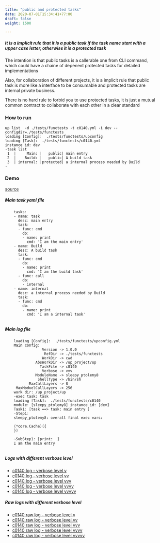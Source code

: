 ```yaml
---
title: "public and protected tasks"
date: 2020-07-01T15:34:41+77:00
draft: false
weight: 1500

---
```


##### It is a implicit rule that it is a public task if the task name start with a upper case letter, otherwise it is a protected task

The intention is that public tasks is a callerable one from CLI command, which could have a chaine of depenent protected tasks for detailed implementations

Also, for collaboration of different projects, it is a implicit rule that public task is more like a interface to be consumable and protected tasks are internal private business.

There is no hard rule to forbid you to use protected tasks, it is just a mutual common contract to collaborate with each other in a clear standard


### How to run


```
up list  -d ./tests/functests -t c0140.yml -i dev --configdir=./tests/functests
loading [Config]:  ./tests/functests/upconfig
loading [Task]:  ./tests/functests/c0140.yml
instance id: dev
-task list
 1  |     Main: |   public| main entry
 2  |    Build: |   public| A build task
 3  | internal: |protected| a internal process needed by Build
-
```











### Demo








[source](https://github.com/upcmd/up/blob/master/tests/functests/c0140.yml)

##### Main task yaml file
```
    tasks:
    - name: task
      desc: main entry
      task:
      - func: cmd
        do:
        - name: print
          cmd: 'I am the main entry'
    - name: Build
      desc: A build task
      task:
      - func: cmd
        do:
        - name: print
          cmd: 'I am the build task'
      - func: call
        do:
        - internal
    - name: internal
      desc: a internal process needed by Build
      task:
      - func: cmd
        do:
        - name: print
          cmd: 'I am a internal task'
    
```
##### Main log file
```
    loading [Config]:  ./tests/functests/upconfig.yml
    Main config:
                 Version -> 1.0.0
                  RefDir -> ./tests/functests
                 WorkDir -> cwd
              AbsWorkDir -> /up_project/up
                TaskFile -> c0140
                 Verbose -> vvv
              ModuleName -> sleepy_ptolemy8
               ShellType -> /bin/sh
           MaxCallLayers -> 8
     MaxModuelCallLayers -> 256
    work dir: /up_project/up
    -exec task: task
    loading [Task]:  ./tests/functests/c0140
    module: [sleepy_ptolemy8] instance id: [dev]
    Task1: [task ==> task: main entry ]
    -Step1:
    sleepy_ptolemy8: overall final exec vars:
    
    (*core.Cache)({
    })
    
    ~SubStep1: [print:  ]
    I am the main entry
    
```


##### Logs with different verbose level
* [c0140 log - verbose level v](../../logs/c0140_v)
* [c0140 log - verbose level vv](../../logs/c0140_vv)
* [c0140 log - verbose level vvv](../../logs/c0140_vvvv)
* [c0140 log - verbose level vvvv](../../logs/c0140_vvvv)
* [c0140 log - verbose level vvvvv](../../logs/c0140_vvvvv)

##### Raw logs with different verbose level
* [c0140 raw log - verbose level v](../../reflogs/c0140_v.log)
* [c0140 raw log - verbose level vv](../../reflogs/c0140_vv.log)
* [c0140 raw log - verbose level vvv](../../reflogs/c0140_vvv.log)
* [c0140 raw log - verbose level vvvv](../../reflogs/c0140_vvvv.log)
* [c0140 raw log - verbose level vvvvv](../../reflogs/c0140_vvvvv.log)







